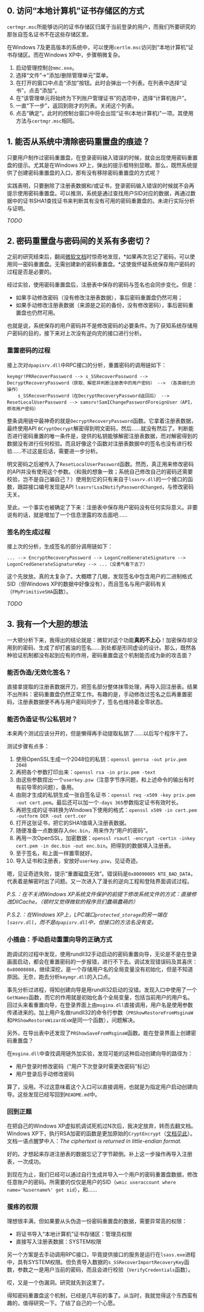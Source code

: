 ## 0. 访问“本地计算机”证书存储区的方式

`certmgr.msc`所能够访问的证书存储区归属于当前登录的用户，而我们所要研究的那张自签名证书不在这些存储区里。

在Windows 7及更高版本的系统中，可以使用`certlm.msc`访问到“本地计算机”证书存储区。而在Windows XP中，步骤稍微复杂。

1. 启动管理控制台`mmc.exe`。
2. 选择“文件”->“添加/删除管理单元”菜单。
3. 在打开的窗口中点击“添加”按钮。此时会弹出一个列表。在列表中选择“证书”，点击“添加”。
4. 在“该管理单元将始终为下列账户管理证书”的选项中，选择“计算机账户”。
5. 一直“下一步”，返回到刚才的列表。关闭这个列表。
6. 点击“确定”。此时的控制台窗口中将会出现“证书(本地计算机)”一项。其使用方法与`certmgr.msc`相同。

## 1. 能否从系统中清除密码重置盘的痕迹？

只要用户制作过密码重置盘，在登录密码输入错误的时候，就会出现使用密码重置盘的提示。尤其是在Windows XP上，弹出的提示框特别显眼。那么，既然系统提供了创建密码重置盘的入口，那有没有移除密码重置盘的方式呢？

实践表明，只要删除了注册表数据和/或证书，登录密码输入错误的时候就不会再提示使用密码重置盘。可以推测，系统是通过查找用户SID对应的数据，再通过数据中的证书SHA1查找证书来判断其有没有可用的密码重置盘的。未进行实际分析与证明。

*TODO*

## 2. 密码重置盘与密码间的关系有多密切？

之前的研究结束后，翻阅[微软文档](https://support.microsoft.com/zh-cn/help/4490115/windows-change-or-reset-your-password)时惊奇地发现，*如果再次忘记了密码，可以使用同一密码重置盘。无需创建新的密码重置盘。*这使我怀疑系统保存用户密码的过程是否是必要的。

经过实验，使用密码重置盘后，注册表中保存的密码与签名也会同步变化。但是：
- 如果手动修改密码（没有修改注册表数据），事后密码重置盘仍然可用；
- 如果手动修改注册表数据（来源是之前的备份，没有修改密码），事后密码重置盘也仍然可用。

也就是说，系统保存的用户密码并不是修改密码的必要条件。为了获知系统存储用户密码的目的，接下来对上次没有逆向完的接口进行分析。

### 重置密码的过程

接上次对`dpapisrv.dll`中RPC接口的分析，重置密码的调用链如下：
```
keymgr!PRRecoverPassword --> s_SSRecoverPassword --> DecryptRecoveryPassword（获取、解密并判断注册表中的用户密码） --> （各类细化的操作）
    s_SSRecoverPassword（在DecryptRecoveryPassword返回后） --> ResetLocalUserPassword --> samsrv!SamIChangePasswordForeignUser（API，修改用户密码）
```

整条调用链中最神奇的就是`DecryptRecoveryPassword`函数。它拿着注册表数据，最终使用API `BCryptDecrypt`解密得到明文密码，然后……就没有然后了。判断能否进行密码重置的唯一条件是，提供的私钥能够解密注册表数据，而对解密得到的数据没有进行任何校验。而且好像这个函数对注册表数据中的签名也没有进行校验……不过这是后话，需要进一步分析。

明文密码之后被传入了`ResetLocalUserPassword`函数。然而，真正用来修改密码的API并没有使用这个参数。（和我的想象一致；系统自己修改自己的密码还需要校验，岂不是自己骗自己？）使用到它的只有来自于`lsasrv.dll`的一个接口的函数，跟踪接口编号发现是API `lsasrv!LsaINotifyPasswordChanged`，与修改密码无关。

至此，一个事实也被确定了下来：注册表中保存用户密码没有任何实际意义。非要说有的话，就是增加了一个信息泄露的攻击面吧……

### 签名的生成过程

接上次的分析，生成签名的部分调用链如下：
```
... --> EncryptRecoveryPassword --> LogonCredGenerateSignature --> LogonCredGenerateSignatureKey --> ...（没勇气看下去了）
```

这个先放放。真的太复杂了。大概瞟了几眼，发现签名中包含用户的二进制格式SID（但Windows XP的数据中好像没有），而且签名与用户密码有关（`FMyPrimitiveSHA`函数）。

*TODO*

## 3. 我有一个大胆的想法

一大顿分析下来，我得出的结论就是：微软对这个功能**真的不上心**！加密保存却没用到的密码、生成了却打酱油的签名……到处都是形同虚设的设计。那么，既然各种验证机制都没有起到应有的作用，密码重置盘这个机制能否成为新的攻击面？

### 能否伪造/无效化签名？

直接拿提取的注册表数据开刀，把签名部分整体抹零处理，再导入回注册表。结果不出所料：密码重置盘仍然正常工作。有趣的是，手动修改过签名之后再重置密码，注册表数据便不再与用户密码同步了，签名也维持着全零状态。

### 能否伪造证书/公私钥对？

本来两个测试应该分开的，但是懒得再手动提取私钥了……以后写个程序干了。

测试步骤有点多：
1. 使用OpenSSL生成一个2048位的私钥：`openssl genrsa -out priv.pem 2048`
2. 再把各个参数打印出来：`openssl rsa -in priv.pem -text`
3. 由这些参数捏出一个`userkey.psw`（注意字节序问题，和上述命令的输出有时有前导零的问题），备用。
4. 由刚才生成的私钥生成一张自签名证书：`openssl req -x509 -key priv.pem -out cert.pem`。最后还可以加一个`-days 365`参数指定证书有效时长。
5. 再把生成的证书转换为Windows下使用的格式：`openssl x509 -in cert.pem -outform DER -out cert.cer`
6. 打开这张证书，把它的SHA1值填入注册表数据。
7. 随便准备一点数据存入`dec.bin`，用来作为“用户的密码”。
8. 再用一次OpenSSL，加密数据：`openssl rsautl -encrypt -certin -inkey cert.pem -in dec.bin -out enc.bin`。把得到的数据填入注册表。
9. 至于签名，和上面一样置零就好。
10. 导入证书和注册表，安放好`userkey.psw`，见证奇迹。

嗯，见证奇迹失败，提示“重置磁盘无效”。错误码是`0x80090005 NTE_BAD_DATA`，代表着是解密时出了问题。又一次进入了漫长的逆向工程和登陆界面调试过程。

*P.S.：在不关闭Windows XP系统文件保护的前提下修改系统文件的方式：直接修改DllCache。（顿时又觉得微软的程序员们蠢萌蠢萌的）*

*P.S.2.：在Windows XP上，LPC端口`protected_storage`的另一端在`lsasrv.dll`，而不是`dpapisrv.dll`中，但接口的方法名没有变。*

### 小插曲：手动启动重置向导的正确方式

跑调试的过程中发现，使用rundll32手动启动的密码重置向导，无论是不是在登录画面启动，都会在重置密码的一步报错，进行不下去。调试发现错误码及其喜庆：`0x80008888`，继续深挖，是一个存储用户名的全局变量没有初始化，但是不知道原因。无奈，跑去分析`keymgr.dll`的入口点。

事先分析过进程，得知创建向导是用rundll32启动的没错。发现入口中使用了一个`GetNames`函数，而它的作用就是初始化各个全局变量，包括当前用户的用户名。回过头来看重置向导，在登录界面上由`msgina.dll`直接调用，用户名是使用参数传递进来的。加上用户名做rundll32的命令行参数（`PRShowRestoreFromMsginaW`和`PRShowRestoreWizardExW`是同一个函数），问题解决。

另外，在导出表中还发现了`PRShowSaveFromMsginaW`函数。能在登录界面上创建密码重置盘？

在`msgina.dll`中查找调用链外加实验，发现可能的这种启动创建向导的路径为：
- 用户登录时修改密码（“用户下次登录时需更改密码”标记）
- 用户登录后手动修改密码

算了，没用。不过这意味着这个入口可以直接调用，也就是为指定用户启动创建向导。这些发现已经写回到`README.md`中。

### 回到正题

在把自己的Windows XP虚拟机调试死机过N次后，我决定放弃，转而去翻文档。Windows XP下，执行RSA加密的函数是更加原始的`CryptEncrypt`（[文档见此](https://docs.microsoft.com/en-us/windows/win32/api/wincrypt/nf-wincrypt-cryptencrypt)）。文档一语点醒梦中人：*The ciphertext is returned in little-endian format.*

好的。才想起来存进注册表的数据忘记了字节颠倒。补上这一步操作再导入注册表，一次成功。

到现在为止，我们已经可以通过自行生成并导入一个用户的密码重置盘数据，修改任意账户的密码。所需要的仅仅是用户的SID（`wmic useraccount where name='%username%' get sid`），和……

### 蛋疼的权限

理想很丰满，但如果要从头伪造一份密码重置盘的数据，需要异常高的权限：
- 将证书导入“本地计算机”证书存储区：管理员权限
- 直接写入注册表数据：SYSTEM权限

另一个方案是去手动调用RPC接口，毕竟提供接口的服务是运行在`lsass.exe`进程中，具有SYSTEM权限。但负责导入数据的`s_SSRecoverImportRecoveryKey`函数，参数之一是用户当前的密码，而且会进行校验（`VerifyCredentials`函数）。

哎，又是一个伪漏洞。研究就先到这里了。

得知密码重置盘这个机制，已经是几年前的事了。从当时，我就觉得这个东西蛮有趣的，值得研究一下。了结了自己的一个心愿。

